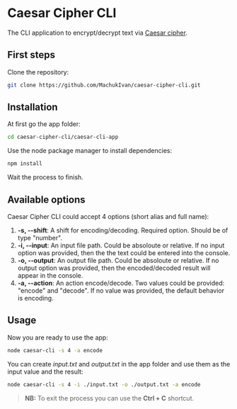 # Caesar Cipher CLI

The CLI application to encrypt/decrypt text via [Caesar cipher](https://en.wikipedia.org/wiki/Caesar_cipher).

## First steps

Clone the repository:

```bash
git clone https://github.com/MachukIvan/caesar-cipher-cli.git
```

## Installation

At first go the app folder:
```bash
cd caesar-cipher-cli/caesar-cli-app
```

Use the node package manager to install dependencies:

```bash
npm install
```
Wait the process to finish.

## Available options

Caesar Cipher CLI could accept 4 options (short alias and full name):
1. **-s, --shift**: 
A shift for encoding/decoding. Required option. Should be of type "number".
2. **-i, --input**: 
An input file path. Could be absoloute or relative. If no input option was provided, then the the text could be entered into the console.
3. **-o, --output**: 
An output file path. Could be absoloute or relative. If no output option was provided, then the encoded/decoded result will appear in the console.
4. **-a, --action**: 
An action encode/decode. Two values could be provided: "encode" and "decode". If no value was provided, the default behavior is encoding.

## Usage

Now you are ready to use the app:
```bash
node caesar-cli -s 4 -a encode
```
You can create *input.txt* and *output.txt* in the app folder and use them as the input value and the result:
```bash
node caesar-cli -s 4 -i ./input.txt -o ./output.txt -a encode
```
> **NB:** To exit the process you can use the **Ctrl + C** shortcut.
